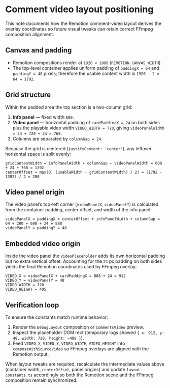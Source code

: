 # Comment video layout positioning

This note documents how the Remotion comment-video layout derives the overlay coordinates so future visual tweaks can retain correct FFmpeg composition alignment.

## Canvas and padding

- Remotion compositions render at `1920 × 1080` (`REMOTION_CANVAS_WIDTH`).
- The top-level container applies uniform padding of `paddingX = 64` and `paddingY = 48` pixels; therefore the usable content width is `1920 - 2 × 64 = 1792`.

## Grid structure

Within the padded area the top section is a two-column grid:

1. **Info panel** — fixed width `600`.
2. **Video panel** — horizontal padding of `cardPaddingX = 24` on both sides plus the playable video width `VIDEO_WIDTH = 720`, giving `videoPanelWidth = 24 + 720 + 24 = 768`.
3. Columns are separated by `columnGap = 24`.

Because the grid is centered (`justifyContent: 'center'`), any leftover horizontal space is split evenly:

```
gridContentWidth = infoPanelWidth + columnGap + videoPanelWidth = 600 + 24 + 768 = 1392
centerOffset = max(0, (usableWidth - gridContentWidth) / 2) = (1792 - 1392) / 2 = 200
```

## Video panel origin

The video panel’s top-left corner (`videoPanelX`, `videoPanelY`) is calculated from the container padding, center offset, and width of the info panel:

```
videoPanelX = paddingX + centerOffset + infoPanelWidth + columnGap = 64 + 200 + 600 + 24 = 888
videoPanelY = paddingY = 48
```

## Embedded video origin

Inside the video panel the `VideoPlaceholder` adds its own horizontal padding but no extra vertical offset. Accounting for the `24` px padding on both sides yields the final Remotion coordinates used by FFmpeg overlay:

```
VIDEO_X = videoPanelX + cardPaddingX = 888 + 24 = 912
VIDEO_Y = videoPanelY = 48
VIDEO_WIDTH = 720
VIDEO_HEIGHT = 405
```

## Verification loop

To ensure the constants match runtime behavior:

1. Render the `DebugLayout` composition or `CommentsVideo` preview.
2. Inspect the placeholder DOM rect (temporary logs showed `{ x: 912, y: 48, width: 720, height: ~408 }`).
3. Feed `VIDEO_X`, `VIDEO_Y`, `VIDEO_WIDTH`, `VIDEO_HEIGHT` into `composeWithSourceVideo` so FFmpeg overlays are aligned with the Remotion output.

When layout tweaks are required, recalculate the intermediate values above (container width, `centerOffset`, panel origins) and update `layout-constants.ts` accordingly so both the Remotion scene and the FFmpeg composition remain synchronized.
